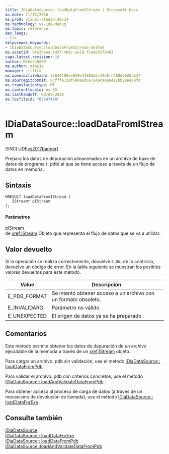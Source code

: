 ```yaml
---
title: IDiaDataSource::loadDataFromIStream | Microsoft Docs
ms.date: 11/15/2016
ms.prod: visual-studio-dev14
ms.technology: vs-ide-debug
ms.topic: reference
dev_langs:
- C++
helpviewer_keywords:
- IDiaDataSource::loadDataFromIStream method
ms.assetid: 8fe33eea-1457-4b8c-ae19-f1ede5578483
caps.latest.revision: 10
author: MikeJo5000
ms.author: mikejo
manager: jillfra
ms.openlocfilehash: 35644f06ae929e4168d5dc44d6fc488de020a637
ms.sourcegitcommit: 6cfffa72af599a9d667249caaaa411bb28ea69fd
ms.translationtype: MT
ms.contentlocale: es-ES
ms.lasthandoff: 09/02/2020
ms.locfileid: "62547460"
---
```

# <a name="idiadatasourceloaddatafromistream"></a>IDiaDataSource::loadDataFromIStream
[!INCLUDE[vs2017banner](../../includes/vs2017banner.md)]

Prepara los datos de depuración almacenados en un archivo de base de datos de programa (. pdb) al que se tiene acceso a través de un flujo de datos en memoria.  
  
## <a name="syntax"></a>Sintaxis  
  
```cpp#  
HRESULT loadDataFromIStream (   
   IStream* pIStream  
);  
```  
  
#### <a name="parameters"></a>Parámetros  
 pIStream  
 de <xref:IStream> Objeto que representa el flujo de datos que se va a utilizar.  
  
## <a name="return-value"></a>Valor devuelto  
 Si la operación se realiza correctamente, devuelve `S_OK`; de lo contrario, devuelve un código de error. En la tabla siguiente se muestran los posibles valores devueltos para este método.  
  
|Value|Descripción|  
|-----------|-----------------|  
|E_PDB_FORMAT|Se intentó obtener acceso a un archivo con un formato obsoleto.|  
|E_INVALIDARG|Parámetro no válido.|  
|E_UNEXPECTED|El origen de datos ya se ha preparado.|  
  
## <a name="remarks"></a>Comentarios  
 Este método permite obtener los datos de depuración de un archivo ejecutable de la memoria a través de un <xref:IStream> objeto.  
  
 Para cargar un archivo. pdb sin validación, use el método [IDiaDataSource:: loadDataFromPdb](../../debugger/debug-interface-access/idiadatasource-loaddatafrompdb.md) .  
  
 Para validar el archivo. pdb con criterios concretos, use el método [IDiaDataSource:: loadAndValidateDataFromPdb](../../debugger/debug-interface-access/idiadatasource-loadandvalidatedatafrompdb.md) .  
  
 Para obtener acceso al proceso de carga de datos (a través de un mecanismo de devolución de llamada), use el método [IDiaDataSource:: loadDataForExe](../../debugger/debug-interface-access/idiadatasource-loaddataforexe.md) .  
  
## <a name="see-also"></a>Consulte también  
 [IDiaDataSource](../../debugger/debug-interface-access/idiadatasource.md)   
 [IDiaDataSource:: loadDataForExe](../../debugger/debug-interface-access/idiadatasource-loaddataforexe.md)   
 [IDiaDataSource:: loadDataFromPdb](../../debugger/debug-interface-access/idiadatasource-loaddatafrompdb.md)   
 [IDiaDataSource::loadAndValidateDataFromPdb](../../debugger/debug-interface-access/idiadatasource-loadandvalidatedatafrompdb.md)
